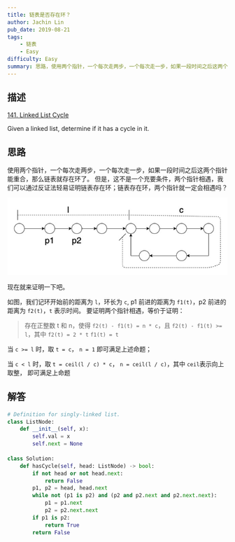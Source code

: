 ```yaml
---
title: 链表是否存在环？
author: Jachin Lin
pub_date: 2019-08-21
tags:
    - 链表
    - Easy
difficulty: Easy
summary: 思路，使用两个指针，一个每次走两步，一个每次走一步，如果一段时间之后这两个指针能重合，那么链表肯定存在环了。但是，存在环两个指针就一定会相遇吗？
---
```


## 描述 

[141. Linked List Cycle](https://leetcode.com/problems/linked-list-cycle/)

Given a linked list, determine if it has a cycle in it.

## 思路

使用两个指针，一个每次走两步，一个每次走一步，如果一段时间之后这两个指针能重合，那么链表就存在环了。
但是，这不是一个充要条件，两个指针相遇，我们可以通过反证法轻易证明链表存在环；链表存在环，两个指针就一定会相遇吗？

![Linked List Cycle](./img/141.jpg)

现在就来证明一下吧。

如图，我们记环开始前的距离为 `l`，环长为 `c`, p1 前进的距离为 `f1(t)`，p2 前进的距离为 `f2(t)`，`t` 表示时间。
要证明两个指针相遇，等价于证明：

> 存在正整数 t 和 n，使得 `f2(t) - f1(t) = n * c`，且 `f2(t) - f1(t) >= l`，其中 `f2(t) = 2 * t` `f1(t) = t`

当 `c >= l` 时，取 `t = c`， `n = 1` 即可满足上述命题；

当 `c < l` 时，取 `t = ceil(l / c) * c`， `n = ceil(l / c)`，其中 `ceil`表示向上取整， 即可满足上命题

## 解答

```python
# Definition for singly-linked list.
class ListNode:
    def __init__(self, x):
        self.val = x
        self.next = None

class Solution:
    def hasCycle(self, head: ListNode) -> bool:
        if not head or not head.next:
            return False
        p1, p2 = head, head.next
        while not (p1 is p2) and (p2 and p2.next and p2.next.next):
            p1 = p1.next
            p2 = p2.next.next
        if p1 is p2:
            return True
        return False
        
```